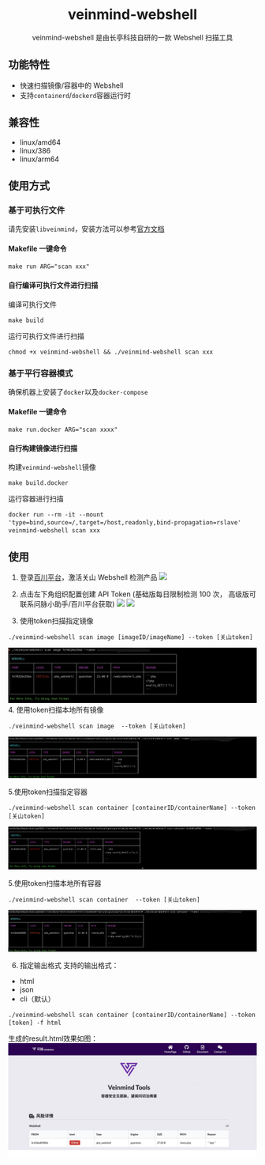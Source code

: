 <h1 align="center"> veinmind-webshell </h1>

<p align="center">
veinmind-webshell 是由长亭科技自研的一款 Webshell 扫描工具 
</p>

## 功能特性

- 快速扫描镜像/容器中的 Webshell
- 支持`containerd`/`dockerd`容器运行时

## 兼容性

- linux/amd64
- linux/386
- linux/arm64

## 使用方式

### 基于可执行文件

请先安装`libveinmind`，安装方法可以参考[官方文档](https://github.com/chaitin/libveinmind)
#### Makefile 一键命令

```
make run ARG="scan xxx"
```
#### 自行编译可执行文件进行扫描

编译可执行文件
```
make build
```
运行可执行文件进行扫描
```
chmod +x veinmind-webshell && ./veinmind-webshell scan xxx 
```
### 基于平行容器模式
确保机器上安装了`docker`以及`docker-compose`
#### Makefile 一键命令
```
make run.docker ARG="scan xxxx"
```
#### 自行构建镜像进行扫描
构建`veinmind-webshell`镜像
```
make build.docker
```
运行容器进行扫描
```
docker run --rm -it --mount 'type=bind,source=/,target=/host,readonly,bind-propagation=rslave' veinmind-webshell scan xxx
```


## 使用

1. 登录[百川平台](https://rivers.chaitin.cn/)，激活关山 Webshell 检测产品
   ![](../../../docs/veinmind-webshell/readme1.png)

2. 点击左下角组织配置创建 API Token (基础版每日限制检测 100 次， 高级版可联系问脉小助手/百川平台获取)
   ![](../../../docs/veinmind-webshell/readme2.png)
   ![](../../../docs/veinmind-webshell/readme3.png)
3. 使用token扫描指定镜像
```
./veinmind-webshell scan image [imageID/imageName] --token [关山token]
```
![](../../../docs/veinmind-webshell/scan_image_1.jpg)
4. 使用token扫描本地所有镜像
```
./veinmind-webshell scan image  --token [关山token]
```
![](../../../docs/veinmind-webshell/scan_image_2.jpg)

5.使用token扫描指定容器
```
./veinmind-webshell scan container [containerID/containerName] --token [关山token]
```
![](../../../docs/veinmind-webshell/scan_container_1.jpg)

5.使用token扫描本地所有容器
```
./veinmind-webshell scan container  --token [关山token]
```
![](../../../docs/veinmind-webshell/scan_container_2.jpg)

6. 指定输出格式
支持的输出格式：
- html
- json
- cli（默认）
```
./veinmind-webshell scan container [containerID/containerName] --token [token] -f html
```
生成的result.html效果如图：
![](../../../docs/veinmind-webshell/format.jpg)


